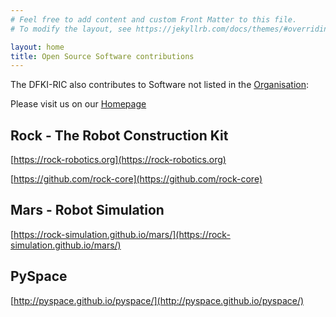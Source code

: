 ```yaml
---
# Feel free to add content and custom Front Matter to this file.
# To modify the layout, see https://jekyllrb.com/docs/themes/#overriding-theme-defaults

layout: home
title: Open Source Software contributions
---
```


The DFKI-RIC also contributes to Software not listed in the [Organisation](https://github.com/dfki-ric):

Please visit us on our [Homepage]( https://robotik.dfki-bremen.de)


## Rock - The Robot Construction Kit

[https://rock-robotics.org](https://rock-robotics.org)

[https://github.com/rock-core](https://github.com/rock-core)

## Mars - Robot Simulation

[https://rock-simulation.github.io/mars/](https://rock-simulation.github.io/mars/)


## PySpace

[http://pyspace.github.io/pyspace/](http://pyspace.github.io/pyspace/)
